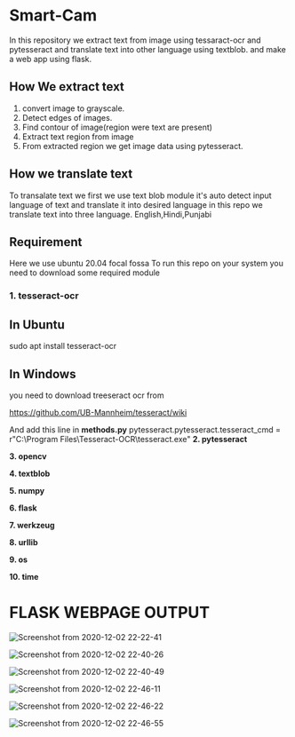 # Smart-Cam

In this repository we extract text from image using tessaract-ocr and pytesseract and translate text into other language using textblob. and make a web app using flask.

## How We extract text
1.  convert image to grayscale.
2.  Detect edges of images.
3.  Find contour of image(region were text are present)
4.  Extract text region from image
5.  From extracted region we get image data using pytesseract.

## How we translate text
To transalate text we first we use text blob module it's auto detect input language of text and translate it into desired language in this repo we translate text into three language.
English,Hindi,Punjabi

## Requirement
Here we use ubuntu 20.04 focal fossa
To run this repo on your system you need to download some required module

### 1.  tesseract-ocr

## In Ubuntu
sudo apt install tesseract-ocr

## In Windows
you need to download treeseract ocr from

https://github.com/UB-Mannheim/tesseract/wiki

And add this line in **methods.py**
pytesseract.pytesseract.tesseract_cmd = r"C:\Program Files\Tesseract-OCR\tesseract.exe"
**2.  pytesseract**

**3.  opencv**

**4.  textblob**

**5.  numpy**

**6.  flask**

**7.  werkzeug**

**8.  urllib**

**9.  os**

**10. time**

# FLASK WEBPAGE OUTPUT

![Screenshot from 2020-12-02 22-22-41](https://user-images.githubusercontent.com/67313757/101056057-94afd680-35b0-11eb-91c0-68aadcee8ba0.png)

![Screenshot from 2020-12-02 22-40-26](https://user-images.githubusercontent.com/67313757/101056155-b01ae180-35b0-11eb-95b8-ee51e2109996.png)

![Screenshot from 2020-12-02 22-40-49](https://user-images.githubusercontent.com/67313757/101056125-a7c2a680-35b0-11eb-9326-20ef7a186f14.png)

![Screenshot from 2020-12-02 22-46-11](https://user-images.githubusercontent.com/67313757/101057097-ae055280-35b1-11eb-9565-c277960ce63d.png)

![Screenshot from 2020-12-02 22-46-22](https://user-images.githubusercontent.com/67313757/101056340-e193ad00-35b0-11eb-8a97-f26b651fc9bd.png)

![Screenshot from 2020-12-02 22-46-55](https://user-images.githubusercontent.com/67313757/101056311-db053580-35b0-11eb-8b23-9002125f7518.png)
